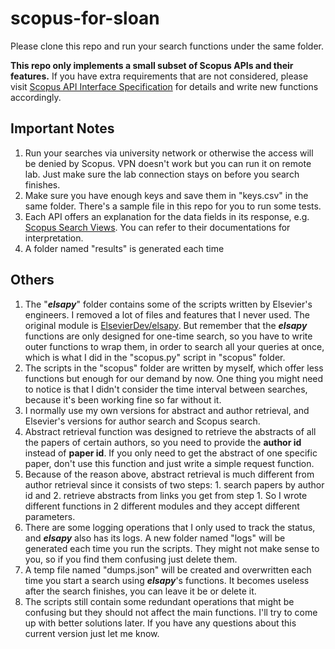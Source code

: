# scopus-for-sloan

Please clone this repo and run your search functions under the same folder.

**This repo only implements a small subset of Scopus APIs and their features.** If you have extra requirements that are not considered, please visit [Scopus API Interface Specification](https://dev.elsevier.com/api_docs.html) for details and write new functions accordingly.

## Important Notes

1. Run your searches via university network or otherwise the access will be denied by Scopus. VPN doesn't work but you can run it on remote lab. Just make sure the lab connection stays on before you search finishes.
2. Make sure you have enough keys and save them in "keys.csv" in the same folder. There's a sample file in this repo for you to run some tests.
3. Each API offers an explanation for the data fields in its response, e.g. [Scopus Search Views](https://dev.elsevier.com/sc_search_views.html). You can refer to their documentations for interpretation.
4. A folder named "results" is generated each time

## Others

1. The "***elsapy***" folder contains some of the scripts written by Elsevier's engineers. I removed a lot of files and features that I never used. The original module is [ElsevierDev/elsapy](https://github.com/ElsevierDev/elsapy). But remember that the ***elsapy*** functions are only designed for one-time search, so you have to write outer functions to wrap them, in order to search all your queries at once, which is what I did in the "scopus.py" script in "scopus" folder.
2. The scripts in the "scopus" folder are written by myself, which offer less functions but enough for our demand by now. One thing you might need to notice is that I didn't consider the time interval between searches, because it's been working fine so far without it.
3. I normally use my own versions for abstract and author retrieval, and Elsevier's versions for author search and Scopus search.
4. Abstract retrieval function was designed to retrieve the abstracts of all the papers of certain authors, so you need to provide the **author id** instead of **paper id**. If you only need to get the abstract of one specific paper, don't use this function and just write a simple request function.
5. Because of the reason above, abstract retrieval is much different from author retrieval since it consists of two steps: 1. search papers by author id and 2. retrieve abstracts from links you get from step 1. So I wrote different functions in 2 different modules and they accept different parameters.
6. There are some logging operations that I only used to track the status, and ***elsapy*** also has its logs. A new folder named "logs" will be generated each time you run the scripts. They might not make sense to you, so if you find them confusing just delete them.
7. A temp file named "dumps.json" will be created and overwritten each time you start a search using ***elsapy***'s functions. It becomes useless after the search finishes, you can leave it be or delete it.
8. The scripts still contain some redundant operations that might be confusing but they should not affect the main functions. I'll try to come up with better solutions later. If you have any questions about this current version just let me know.
